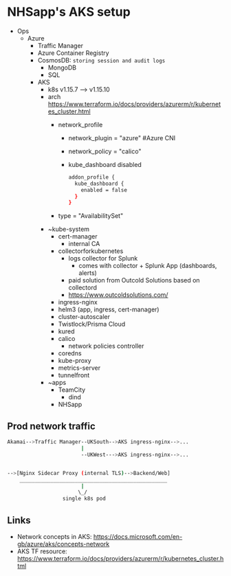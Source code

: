 # NHSapp's AKS setup

- Ops
  - Azure
    - Traffic Manager
    - Azure Container Registry
    - CosmosDB: `storing session and audit logs`
      - MongoDB
      - SQL
    - AKS
      - k8s v1.15.7 --> v1.15.10
      - arch <https://www.terraform.io/docs/providers/azurerm/r/kubernetes_cluster.html>
        - network_profile
          - network_plugin  = "azure"     #Azure CNI
          - network_policy  = "calico"
          - kube_dashboard disabled

            ```bash
            addon_profile {
              kube_dashboard {
                enabled = false
              }
            }
            ```

        - type              = "AvailabilitySet"
      - ~kube-system
        <!-- Managed by NHSapp team -->
        - cert-manager
          - internal CA
        - collectorforkubernetes
          - logs collector for Splunk
            - comes with collector + Splunk App (dashboards, alerts)
          - paid solution from Outcold Solutions based on collectord
          - <https://www.outcoldsolutions.com/>
        - ingress-nginx
        - helm3 (app, ingress, cert-manager)
        - cluster-autoscaler
        - Twistlock/Prisma Cloud
        - kured
        <!--  -->
        <!-- Managed by Microsoft -->
        - calico
          - network policies controller
        - coredns
        - kube-proxy
        - metrics-server
        - tunnelfront
        <!--  -->
      - ~apps
        - TeamCity
          - dind
        - NHSapp

## Prod network traffic

```bash
Akamai-->Traffic Manager--UKSouth-->AKS ingress-nginx-->...
                        |
                        --UKWest--->AKS ingress-nginx-->...


-->[Nginx Sidecar Proxy (internal TLS)-->Backend/Web]
    ________________________________________________
                        |
                       \_/
                  single k8s pod
```

## Links

- Network concepts in AKS: <https://docs.microsoft.com/en-gb/azure/aks/concepts-network>
- AKS TF resource: <https://www.terraform.io/docs/providers/azurerm/r/kubernetes_cluster.html>
